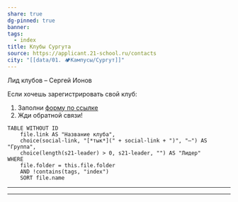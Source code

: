 ```yaml
---
share: true
dg-pinned: true
banner: 
tags:
  - index
title: Клубы Сургута
source: https://applicant.21-school.ru/contacts
city: "[[data/01. 🏕️Кампусы/Сургут]]"
---
```


Лид клубов – Сергей Ионов

Если хочешь зарегистрировать свой клуб:  
1. Заполни [форму по ссылке](https://forms.yandex.ru/u/64632c55e010dba699028e98/)
2. Жди обратной связи! 

```dataview
TABLE WITHOUT ID
	file.link AS "Название клуба",
    choice(social-link, "[*тык*](" + social-link + ")", "—") AS "Группа",
    choice(length(s21-leader) > 0, s21-leader, "") AS "Лидер"
WHERE 
	file.folder = this.file.folder 
	AND !contains(tags, "index")
	SORT file.name
```

___
___

